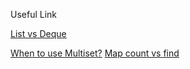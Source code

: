 Useful Link

[List vs Deque](https://stackoverflow.com/questions/1436020/whats-the-difference-between-deque-and-list-stl-containers)

[When to use Multiset?](https://stackoverflow.com/questions/45476249/what-is-the-better-feature-do-we-have-in-multiset-that-is-not-in-vector)
[Map count vs find](https://stackoverflow.com/questions/25490357/checking-for-existence-in-stdmap-count-vs-find)